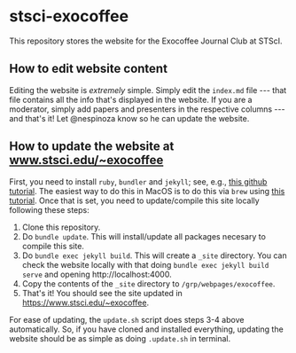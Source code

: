 # stsci-exocoffee
This repository stores the website for the Exocoffee Journal Club at STScI.

## How to edit website content

Editing the website is _extremely_ simple. Simply edit the `index.md` file --- that file contains all the info that's displayed in the website. 
If you are a moderator, simply add papers and presenters in the respective columns --- and that's it! Let @nespinoza know so he can update the website.

## How to update the website at www.stsci.edu/~exocoffee

First, you need to install `ruby`, `bundler` and `jekyll`; see, e.g., [this github tutorial](https://docs.github.com/en/enterprise-server@3.0/github/working-with-github-pages/creating-a-github-pages-site-with-jekyll). The easiest way to do this in MacOS is to do this via `brew` using [this tutorial](https://jekyllrb.com/docs/installation/macos/). Once that is set, you need to update/compile this site locally following these steps:

1. Clone this repository.
2. Do `bundle update`. This will install/update all packages necesary to compile this site.
3. Do `bundle exec jekyll build`. This will create a `_site` directory. You can check the website locally with that doing `bundle exec jekyll build serve` and opening http://localhost:4000.
4. Copy the contents of the `_site` directory to `/grp/webpages/exocoffee`. 
5. That's it! You should see the site updated in https://www.stsci.edu/~exocoffee.

For ease of updating, the `update.sh` script does steps 3-4 above automatically. So, if you have cloned and installed everything, updating the website should be as simple as doing `.update.sh` in terminal.
